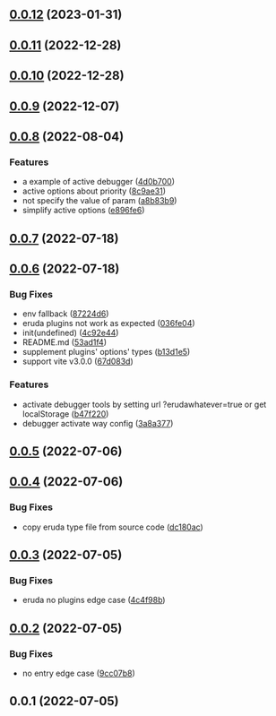 ## [0.0.12](https://github.com/jaderd-jh/vite-plugin-debugger/compare/v0.0.11...v0.0.12) (2023-01-31)



## [0.0.11](https://github.com/jaderd-jh/vite-plugin-debugger/compare/v0.0.10...v0.0.11) (2022-12-28)



## [0.0.10](https://github.com/jaderd-jh/vite-plugin-debugger/compare/v0.0.9...v0.0.10) (2022-12-28)



## [0.0.9](https://github.com/jaderd-jh/vite-plugin-debugger/compare/v0.0.8...v0.0.9) (2022-12-07)



## [0.0.8](https://github.com/jaderd-jh/vite-plugin-debugger/compare/v0.0.7...v0.0.8) (2022-08-04)


### Features

* a example of active debugger ([4d0b700](https://github.com/jaderd-jh/vite-plugin-debugger/commit/4d0b700f4b39c5596eff48663d8ea288a01b7408))
* active options about priority ([8c9ae31](https://github.com/jaderd-jh/vite-plugin-debugger/commit/8c9ae313c3a9f412dbc123f57423c49ffd7c9c28))
* not specify the value of param ([a8b83b9](https://github.com/jaderd-jh/vite-plugin-debugger/commit/a8b83b97c2bf347cf25555cff9cdf7220064cad9))
* simplify active options ([e896fe6](https://github.com/jaderd-jh/vite-plugin-debugger/commit/e896fe619754b316f7e4a3f28730d172ac6e26a6))



## [0.0.7](https://github.com/jaderd-jh/vite-plugin-debugger/compare/v0.0.6...v0.0.7) (2022-07-18)



## [0.0.6](https://github.com/jaderd-jh/vite-plugin-debugger/compare/v0.0.5...v0.0.6) (2022-07-18)


### Bug Fixes

* env fallback ([87224d6](https://github.com/jaderd-jh/vite-plugin-debugger/commit/87224d6f3c2c9544f1d0526f91a89f52084186b8))
* eruda plugins not work as expected ([036fe04](https://github.com/jaderd-jh/vite-plugin-debugger/commit/036fe04ed5e67e751d9096895af1b4c2d2f4bef9))
* init(undefined) ([4c92e44](https://github.com/jaderd-jh/vite-plugin-debugger/commit/4c92e44053aabd49095cb7ef856eb611b2b41f01))
* README.md ([53ad1f4](https://github.com/jaderd-jh/vite-plugin-debugger/commit/53ad1f4cf42105a7ffd66c3f125621097e92ef28))
* supplement plugins' options' types ([b13d1e5](https://github.com/jaderd-jh/vite-plugin-debugger/commit/b13d1e524572222949408d2fdf370aea354c1fa4))
* support vite v3.0.0 ([67d083d](https://github.com/jaderd-jh/vite-plugin-debugger/commit/67d083d23ec7822c173752826b7716f506a4f162))


### Features

* activate debugger tools by setting url ?erudawhatever=true or get localStorage ([b47f220](https://github.com/jaderd-jh/vite-plugin-debugger/commit/b47f22003a5045281b64d77d507e7398273fb77a))
* debugger activate way config ([3a8a377](https://github.com/jaderd-jh/vite-plugin-debugger/commit/3a8a3776b0aef60e836ebe16be28faddc1a00f4c))



## [0.0.5](https://github.com/jaderd-jh/vite-plugin-debugger/compare/v0.0.4...v0.0.5) (2022-07-06)



## [0.0.4](https://github.com/jaderd-jh/vite-plugin-debugger/compare/v0.0.3...v0.0.4) (2022-07-06)


### Bug Fixes

* copy eruda type file from source code ([dc180ac](https://github.com/jaderd-jh/vite-plugin-debugger/commit/dc180ac2a5f5503fbaed961a9b93794806237494))



## [0.0.3](https://github.com/jaderd-jh/vite-plugin-debugger/compare/v0.0.2...v0.0.3) (2022-07-05)


### Bug Fixes

* eruda no plugins edge case ([4c4f98b](https://github.com/jaderd-jh/vite-plugin-debugger/commit/4c4f98ba676c1e9dd3617d881743616618898d6f))



## [0.0.2](https://github.com/jaderd-jh/vite-plugin-debugger/compare/v0.0.1...v0.0.2) (2022-07-05)


### Bug Fixes

* no entry edge case ([9cc07b8](https://github.com/jaderd-jh/vite-plugin-debugger/commit/9cc07b8b8a5af5a896fddb45e60645eba451a2b2))



## 0.0.1 (2022-07-05)



